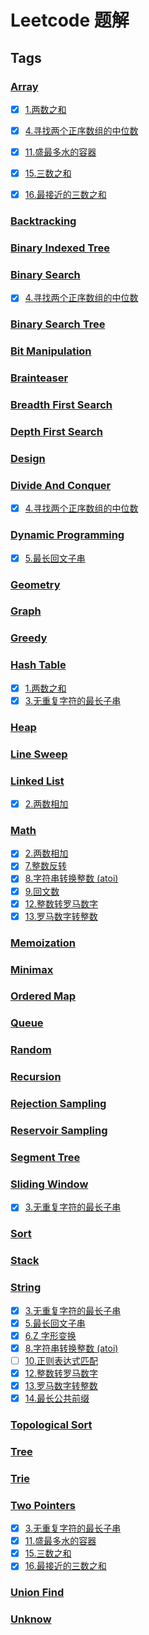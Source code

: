 # Leetcode 题解

## Tags

### [Array]()

- [x] [1.两数之和](https://leetcode-cn.com/problems/two-sum/description/)

- [x] [4.寻找两个正序数组的中位数](https://leetcode-cn.com/problems/median-of-two-sorted-arrays/description/)

- [x] [11.盛最多水的容器](https://leetcode-cn.com/problems/container-with-most-water/description/)

- [x] [15.三数之和](https://leetcode-cn.com/problems/3sum/description/)

- [x] [16.最接近的三数之和](https://leetcode-cn.com/problems/3sum-closest/description/)

### [Backtracking]()

### [Binary Indexed Tree]()

### [Binary Search]()

- [x] [4.寻找两个正序数组的中位数](https://leetcode-cn.com/problems/median-of-two-sorted-arrays/description/)

### [Binary Search Tree]()

### [Bit Manipulation]()

### [Brainteaser]()

### [Breadth First Search]()

### [Depth First Search]()

### [Design]()

### [Divide And Conquer]()

- [x] [4.寻找两个正序数组的中位数](https://leetcode-cn.com/problems/median-of-two-sorted-arrays/description/)

### [Dynamic Programming]()

- [x] [5.最长回文子串](https://leetcode-cn.com/problems/longest-palindromic-substring/description/)

### [Geometry]()

### [Graph]()

### [Greedy]()

### [Hash Table]()

- [x] [1.两数之和](https://leetcode-cn.com/problems/two-sum/description/)
- [x] [3.无重复字符的最长子串](https://leetcode-cn.com/problems/longest-substring-without-repeating-characters/description/)

### [Heap]()

### [Line Sweep]()

### [Linked List]()

- [x] [2.两数相加](https://leetcode-cn.com/problems/add-two-numbers/description/)

### [Math]()

- [x] [2.两数相加](https://leetcode-cn.com/problems/add-two-numbers/description/)
- [x] [7.整数反转](https://leetcode-cn.com/problems/reverse-integer/description/)
- [x] [8.字符串转换整数 (atoi)](https://leetcode-cn.com/problems/string-to-integer-atoi/description/)
- [x] [9.回文数](https://leetcode-cn.com/problems/palindrome-number/description/)
- [x] [12.整数转罗马数字](https://leetcode-cn.com/problems/integer-to-roman/description/)
- [x] [13.罗马数字转整数](https://leetcode-cn.com/problems/roman-to-integer/description/)

### [Memoization]()

### [Minimax]()

### [Ordered Map]()

### [Queue]()

### [Random]()

### [Recursion]()

### [Rejection Sampling]()

### [Reservoir Sampling]()

### [Segment Tree]()

### [Sliding Window]()

- [x] [3.无重复字符的最长子串](https://leetcode-cn.com/problems/longest-substring-without-repeating-characters/description/)

### [Sort]()

### [Stack]()

### [String]()

- [x] [3.无重复字符的最长子串](https://leetcode-cn.com/problems/longest-substring-without-repeating-characters/description/)
- [x] [5.最长回文子串](https://leetcode-cn.com/problems/longest-palindromic-substring/description/)
- [x] [6.Z 字形变换](https://leetcode-cn.com/problems/zigzag-conversion/description/)
- [x] [8.字符串转换整数 (atoi)](https://leetcode-cn.com/problems/string-to-integer-atoi/description/)
- [ ] [10.正则表达式匹配](https://leetcode-cn.com/problems/regular-expression-matching/description/)
- [x] [12.整数转罗马数字](https://leetcode-cn.com/problems/integer-to-roman/description/)
- [x] [13.罗马数字转整数](https://leetcode-cn.com/problems/roman-to-integer/description/)
- [x] [14.最长公共前缀](https://leetcode-cn.com/problems/longest-common-prefix/description/)

### [Topological Sort]()

### [Tree]()

### [Trie]()

### [Two Pointers]()

- [x] [3.无重复字符的最长子串](https://leetcode-cn.com/problems/longest-substring-without-repeating-characters/description/)
- [x] [11.盛最多水的容器](https://leetcode-cn.com/problems/container-with-most-water/description/)
- [x] [15.三数之和](https://leetcode-cn.com/problems/3sum/description/)
- [x] [16.最接近的三数之和](https://leetcode-cn.com/problems/3sum-closest/description/)

### [Union Find]()

### [Unknow]()
